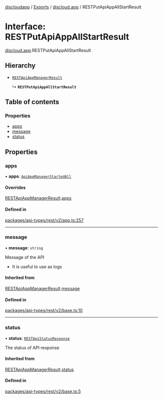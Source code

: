 [discloudapp](../README.md) / [Exports](../modules.md) / [discloud.app](../modules/discloud_app.md) / RESTPutApiAppAllStartResult

# Interface: RESTPutApiAppAllStartResult

[discloud.app](../modules/discloud_app.md).RESTPutApiAppAllStartResult

## Hierarchy

- [`RESTApiAppManagerResult`](discloud_app.RESTApiAppManagerResult.md)

  ↳ **`RESTPutApiAppAllStartResult`**

## Table of contents

### Properties

- [apps](discloud_app.RESTPutApiAppAllStartResult.md#apps)
- [message](discloud_app.RESTPutApiAppAllStartResult.md#message)
- [status](discloud_app.RESTPutApiAppAllStartResult.md#status)

## Properties

### apps

• **apps**: [`ApiAppManagerStartedAll`](discloud_app.ApiAppManagerStartedAll.md)

#### Overrides

[RESTApiAppManagerResult](discloud_app.RESTApiAppManagerResult.md).[apps](discloud_app.RESTApiAppManagerResult.md#apps)

#### Defined in

[packages/api-types/rest/v2/app.ts:257](https://github.com/discloud/discloud.app/blob/d2f41b0/packages/api-types/rest/v2/app.ts#L257)

___

### message

• **message**: `string`

Message of the API
- It is useful to use as logs

#### Inherited from

[RESTApiAppManagerResult](discloud_app.RESTApiAppManagerResult.md).[message](discloud_app.RESTApiAppManagerResult.md#message)

#### Defined in

[packages/api-types/rest/v2/base.ts:10](https://github.com/discloud/discloud.app/blob/d2f41b0/packages/api-types/rest/v2/base.ts#L10)

___

### status

• **status**: [`RESTApiStatusResponse`](../modules/discloud_app.md#restapistatusresponse)

The status of API response

#### Inherited from

[RESTApiAppManagerResult](discloud_app.RESTApiAppManagerResult.md).[status](discloud_app.RESTApiAppManagerResult.md#status)

#### Defined in

[packages/api-types/rest/v2/base.ts:5](https://github.com/discloud/discloud.app/blob/d2f41b0/packages/api-types/rest/v2/base.ts#L5)
